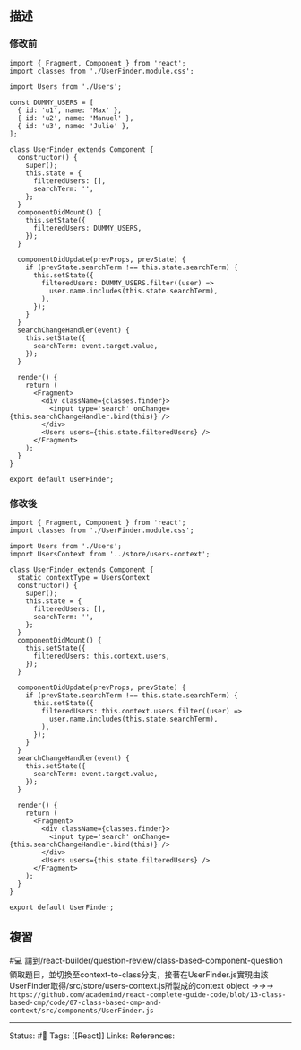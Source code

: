## 描述

### 修改前

```
import { Fragment, Component } from 'react';
import classes from './UserFinder.module.css';

import Users from './Users';

const DUMMY_USERS = [
  { id: 'u1', name: 'Max' },
  { id: 'u2', name: 'Manuel' },
  { id: 'u3', name: 'Julie' },
];

class UserFinder extends Component {
  constructor() {
    super();
    this.state = {
      filteredUsers: [],
      searchTerm: '',
    };
  }
  componentDidMount() {
    this.setState({
      filteredUsers: DUMMY_USERS,
    });
  }

  componentDidUpdate(prevProps, prevState) {
    if (prevState.searchTerm !== this.state.searchTerm) {
      this.setState({
        filteredUsers: DUMMY_USERS.filter((user) =>
          user.name.includes(this.state.searchTerm),
        ),
      });
    }
  }
  searchChangeHandler(event) {
    this.setState({
      searchTerm: event.target.value,
    });
  }

  render() {
    return (
      <Fragment>
        <div className={classes.finder}>
          <input type='search' onChange={this.searchChangeHandler.bind(this)} />
        </div>
        <Users users={this.state.filteredUsers} />
      </Fragment>
    );
  }
}

export default UserFinder;

```

### 修改後
```
import { Fragment, Component } from 'react';
import classes from './UserFinder.module.css';

import Users from './Users';
import UsersContext from '../store/users-context';

class UserFinder extends Component {
  static contextType = UsersContext
  constructor() {
    super();
    this.state = {
      filteredUsers: [],
      searchTerm: '',
    };
  }
  componentDidMount() {
    this.setState({
      filteredUsers: this.context.users,
    });
  }

  componentDidUpdate(prevProps, prevState) {
    if (prevState.searchTerm !== this.state.searchTerm) {
      this.setState({
        filteredUsers: this.context.users.filter((user) =>
          user.name.includes(this.state.searchTerm),
        ),
      });
    }
  }
  searchChangeHandler(event) {
    this.setState({
      searchTerm: event.target.value,
    });
  }

  render() {
    return (
      <Fragment>
        <div className={classes.finder}>
          <input type='search' onChange={this.searchChangeHandler.bind(this)} />
        </div>
        <Users users={this.state.filteredUsers} />
      </Fragment>
    );
  }
}

export default UserFinder;

```


## 複習

#💻 請到/react-builder/question-review/class-based-component-question 領取題目，並切換至context-to-class分支，接著在UserFinder.js實現由該UserFinder取得/src/store/users-context.js所製成的context object ->->-> `https://github.com/academind/react-complete-guide-code/blob/13-class-based-cmp/code/07-class-based-cmp-and-context/src/components/UserFinder.js`
<!--SR:!2022-10-17,3,250-->

---
Status: #🌱 
Tags:
[[React]]
Links:
References: